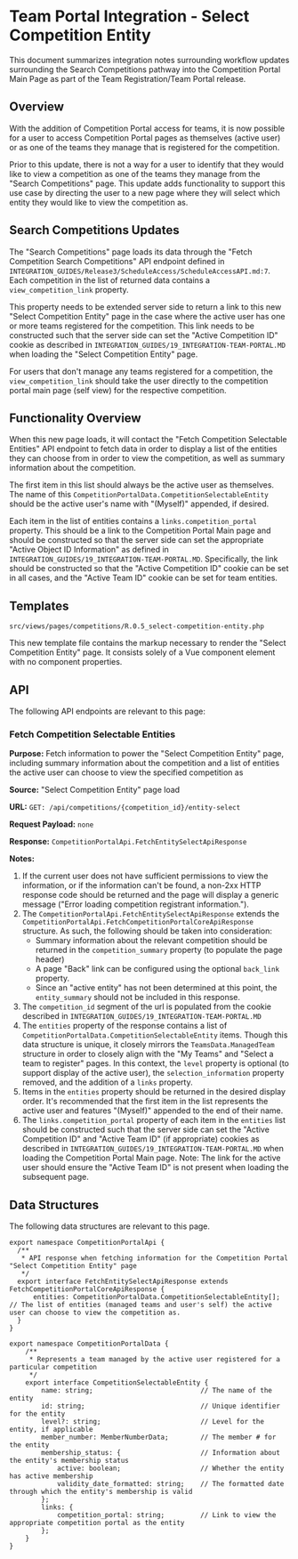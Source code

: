 # Team Portal Integration - Select Competition Entity

This document summarizes integration notes surrounding workflow updates surrounding the Search Competitions pathway into
the Competition Portal Main Page as part of the Team Registration/Team Portal release.

## Overview

With the addition of Competition Portal access for teams, it is now possible for a user to access Competition Portal
pages as themselves (active user) or as one of the teams they manage that is registered for the competition.

Prior to this update, there is not a way for a user to identify that they would like to view a competition as one of the
teams they manage from the "Search Competitions" page. This update adds functionality to support this use case by
directing the user to a new page where they will select which entity they would like to view the competition as.

## Search Competitions Updates

The "Search Competitions" page loads its data through the "Fetch Competition Search Competitions" API endpoint defined
in `INTEGRATION_GUIDES/Release3/ScheduleAccess/ScheduleAccessAPI.md:7`. Each competition in the list of returned data
contains a `view_competition_link` property.

This property needs to be extended server side to return a link to this new "Select Competition Entity" page in the case
where the active user has one or more teams registered for the competition. This link needs to be constructed such that
the server side can set the "Active Competition ID" cookie as described in
`INTEGRATION_GUIDES/19_INTEGRATION-TEAM-PORTAL.MD` when loading the "Select Competition Entity" page.

For users that don't manage any teams registered for a competition, the `view_competition_link` should take the user
directly to the competition portal main page (self view) for the respective competition.

## Functionality Overview

When this new page loads, it will contact the "Fetch Competition Selectable Entities" API endpoint to fetch data in
order to display a list of the entities they can choose from in order to view the competition, as well as summary
information about the competition.

The first item in this list should always be the active user as themselves. The name of this
`CompetitionPortalData.CompetitionSelectableEntity` should be the active user's name with "(Myself)" appended, if
desired.

Each item in the list of entities contains a `links.competition_portal` property. This should be a link to the
Competition Portal Main page and should be constructed so that the server side can set the appropriate "Active Object ID
Information" as defined in `INTEGRATION_GUIDES/19_INTEGRATION-TEAM-PORTAL.MD`. Specifically, the link should be
constructed so that the "Active Competition ID" cookie can be set in all cases, and the "Active Team ID" cookie can be
set for team entities.

## Templates

`src/views/pages/competitions/R.0.5_select-competition-entity.php`

This new template file contains the markup necessary to render the "Select Competition Entity" page. It consists solely
of a Vue component element with no component properties.

## API

The following API endpoints are relevant to this page:

### Fetch Competition Selectable Entities

**Purpose:** Fetch information to power the "Select Competition Entity" page, including summary information about the
competition and a list of entities the active user can choose to view the specified competition as

**Source:** "Select Competition Entity" page load

**URL:** `GET: /api/competitions/{competition_id}/entity-select`

**Request Payload:** `none`

**Response:** `CompetitionPortalApi.FetchEntitySelectApiResponse`

**Notes:**

1.  If the current user does not have sufficient permissions to view the information, or if the information can't be
    found, a non-2xx HTTP response code should be returned and the page will display a generic message ("Error loading
    competition registrant information.").
1.  The `CompetitionPortalApi.FetchEntitySelectApiResponse` extends the
    `CompetitionPortalApi.FetchCompetitionPortalCoreApiResponse` structure. As such, the following should be taken into
    consideration:
    - Summary information about the relevant competition should be returned in the `competition_summary` property (to
      populate the page header)
    - A page "Back" link can be configured using the optional `back_link` property.
    - Since an "active entity" has not been determined at this point, the `entity_summary` should not be included in
      this response.
1.  The `competition_id` segment of the url is populated from the cookie described in
    `INTEGRATION_GUIDES/19_INTEGRATION-TEAM-PORTAL.MD`
1.  The `entities` property of the response contains a list of `CompetitionPortalData.CompetitionSelectableEntity`
    items. Though this data structure is unique, it closely mirrors the `TeamsData.ManagedTeam` structure in order to
    closely align with the "My Teams" and "Select a team to register" pages. In this context, the `level` property is
    optional (to support display of the active user), the `selection_information` property removed, and the addition of
    a `links` property.
1.  Items in the `entities` property should be returned in the desired display order. It's recommended that the first
    item in the list represents the active user and features "(Myself)" appended to the end of their name.
1.  The `links.competition_portal` property of each item in the `entities` list should be constructed such that the
    server side can set the "Active Competition ID" and "Active Team ID" (if appropriate) cookies as described in
    `INTEGRATION_GUIDES/19_INTEGRATION-TEAM-PORTAL.MD` when loading the Competition Portal Main page. Note: The link for
    the active user should ensure the "Active Team ID" is not present when loading the subsequent page.

## Data Structures

The following data structures are relevant to this page.

```
export namespace CompetitionPortalApi {
  /**
   * API response when fetching information for the Competition Portal "Select Competition Entity" page
   */
  export interface FetchEntitySelectApiResponse extends FetchCompetitionPortalCoreApiResponse {
      entities: CompetitionPortalData.CompetitionSelectableEntity[];  // The list of entities (managed teams and user's self) the active user can choose to view the competition as.
  }
}

export namespace CompetitionPortalData {
    /**
     * Represents a team managed by the active user registered for a particular competition
     */
    export interface CompetitionSelectableEntity {
        name: string;                           // The name of the entity
        id: string;                             // Unique identifier for the entity
        level?: string;                         // Level for the entity, if applicable
        member_number: MemberNumberData;        // The member # for the entity
        membership_status: {                    // Information about the entity's membership status
            active: boolean;                    // Whether the entity has active membership
            validity_date_formatted: string;    // The formatted date through which the entity's membership is valid
        };
        links: {
            competition_portal: string;         // Link to view the appropriate competition portal as the entity
        };
    }
}
```
